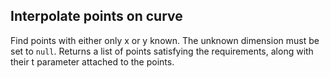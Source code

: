 ## Interpolate points on curve
Find points with either only x or y known. The unknown dimension must be set to `null`.
Returns a list of points satisfying the requirements, along with their t parameter 
attached to the points.
